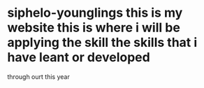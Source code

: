# siphelo-younglings this is my website this is where i will be applying the skill the skills that i have leant or developed 
through ourt this year 
